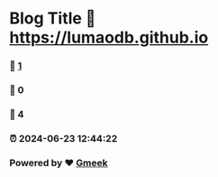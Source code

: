 # Blog Title :link: https://lumaodb.github.io 
### :page_facing_up: [1](https://lumaodb.github.io/tag.html) 
### :speech_balloon: 0 
### :hibiscus: 4 
### :alarm_clock: 2024-06-23 12:44:22 
### Powered by :heart: [Gmeek](https://github.com/Meekdai/Gmeek)
